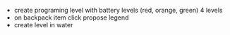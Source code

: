 - create programing level with battery levels (red, orange, green) 4 levels
- on backpack item click propose legend
- create level in water